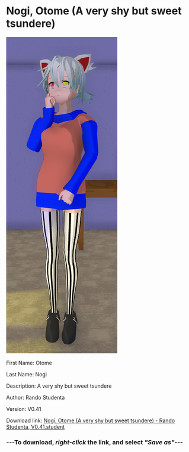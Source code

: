 # Nogi, Otome (A very shy but sweet tsundere)

<img src = "https://raw.githubusercontent.com/Arbiter1223/Daigaku-Gurashi-Custom-Students/master/Students/Files/Nogi%2C%20Otome%20(A%20very%20shy%20but%20sweet%20tsundere).png">

First Name: Otome

Last Name: Nogi

Description: A very shy but sweet tsundere

Author: Rando Studenta

Version: V0.41

Download link: <a href="https://raw.githubusercontent.com/Arbiter1223/Daigaku-Gurashi-Custom-Students/master/Students/Files/Nogi%2C%20Otome%20(A%20very%20shy%20but%20sweet%20tsundere)%20-%20Rando%20Studenta%2C%20V0.41.student">Nogi, Otome (A very shy but sweet tsundere) - Rando Studenta, V0.41.student</a>

### ---**To download, _right-click_ the link, and select _"Save as"_**---
